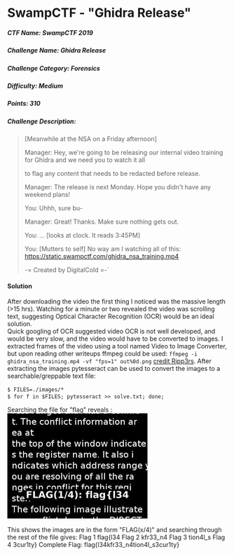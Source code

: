SwampCTF - "Ghidra Release"
======
##### CTF Name: SwampCTF 2019
##### Challenge Name: Ghidra Release
##### Challenge Category: Forensics
##### Difficulty: Medium
##### Points: 310
##### Challenge Description: 

>[Meanwhile at the NSA on a Friday afternoon]
>
>Manager: Hey, we're going to be releasing our internal video training for Ghidra and we need you to watch it all
>
>to flag any content that needs to be redacted before release.
>
>Manager: The release is next Monday. Hope you didn't have any weekend plans!
>
>You: Uhhh, sure bu-
>
>Manager: Great! Thanks. Make sure nothing gets out.
>
>You: ... [looks at clock. It reads 3:45PM]
>
>You: [Mutters to self] No way am I watching all of this: https://static.swampctf.com/ghidra_nsa_training.mp4
>
>-= Created by DigitalCold =-`

#### Solution
After downloading the video the first thing I noticed was the massive length (>15 hrs).   Watching for a minute or two revealed the video was scrolling text, suggesting Optical Character Recognition (OCR) would be an ideal solution.  
Quick googling of OCR suggested video OCR is not well developed, and would be very slow, and the video would have to be converted to images.
I extracted frames of the video using a tool named Video to Image Converter, but upon reading other writeups ffmpeg could be used: `ffmpeg -i ghidra_nsa_training.mp4 -vf "fps=1" out%0d.png` [credit Ripp3rs](https://ctftime.org/writeup/14500).
After extracting the images pytesseract can be used to convert the images to a searchable/greppable text file:
```
$ FILES=./images/* 
$ for f in $FILES; pytesseract >> solve.txt; done;
```

Searching the file for "flag" reveals :   
![Ghidra Image 1](firstImage.jpg)

This shows the images are in the form "FLAG(x/4)" and searching through the rest of the file gives:
Flag 1 flag{l34
Flag 2 kfr33_n4
Flag 3 tion4l_s
Flag 4 3cur1ty}
Complete Flag: flag{l34kfr33_n4tion4l_s3cur1ty}